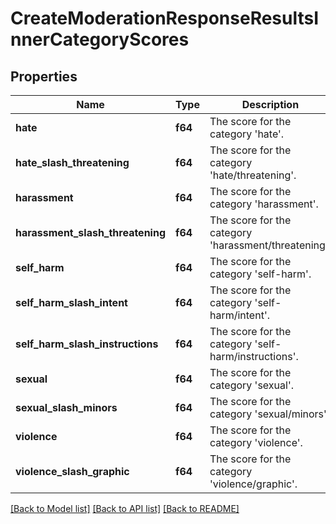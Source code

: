# CreateModerationResponseResultsInnerCategoryScores

## Properties

Name | Type | Description | Notes
------------ | ------------- | ------------- | -------------
**hate** | **f64** | The score for the category 'hate'. | 
**hate_slash_threatening** | **f64** | The score for the category 'hate/threatening'. | 
**harassment** | **f64** | The score for the category 'harassment'. | 
**harassment_slash_threatening** | **f64** | The score for the category 'harassment/threatening'. | 
**self_harm** | **f64** | The score for the category 'self-harm'. | 
**self_harm_slash_intent** | **f64** | The score for the category 'self-harm/intent'. | 
**self_harm_slash_instructions** | **f64** | The score for the category 'self-harm/instructions'. | 
**sexual** | **f64** | The score for the category 'sexual'. | 
**sexual_slash_minors** | **f64** | The score for the category 'sexual/minors'. | 
**violence** | **f64** | The score for the category 'violence'. | 
**violence_slash_graphic** | **f64** | The score for the category 'violence/graphic'. | 

[[Back to Model list]](../README.md#documentation-for-models) [[Back to API list]](../README.md#documentation-for-api-endpoints) [[Back to README]](../README.md)


